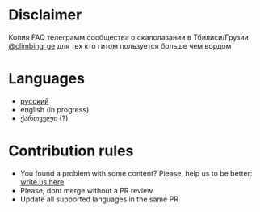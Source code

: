 # Disclaimer
Копия FAQ телеграмм сообщества о скалолазании в Тбилиси/Грузии [@climbing_ge](https://t.me/climbing_ge) для тех кто гитом пользуется больше чем вордом
# Languages
- [русский](ru/general.md)
- english (in progress)
- ქართველი (?)

# Contribution rules
- You found a problem with some content? Please, help us to be better: [write us here](https://github.com/climbing-ge/guide/issues/new)
- Please, dont merge without a PR review
- Update all supported languages in the same PR